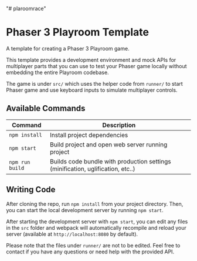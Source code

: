 "# plaroomrace" 
# Phaser 3 Playroom Template

A template for creating a Phaser 3 Playroom game.

This template provides a development environment and mock APIs for multiplayer parts that you can use to test your Phaser game locally without embedding the entire Playroom codebase.

The game is under `src/` which uses the helper code from `runner/` to start Phaser game and use keyboard inputs to simulate multiplayer controls.

## Available Commands

| Command | Description |
|---------|-------------|
| `npm install` | Install project dependencies |
| `npm start` | Build project and open web server running project |
| `npm run build` | Builds code bundle with production settings (minification, uglification, etc..) |

## Writing Code

After cloning the repo, run `npm install` from your project directory. Then, you can start the local development server by running `npm start`.

After starting the development server with `npm start`, you can edit any files in the `src` folder and webpack will automatically recompile and reload your server (available at `http://localhost:8080` by default).

Please note that the files under `runner/` are not to be edited. Feel free to contact if you have any questions or need help with the provided API.
